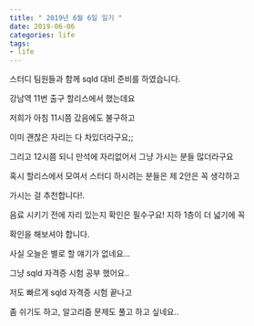 ```yaml
---
title: " 2019년 6월 6일 일기 " 
date: 2019-06-06
categories: life 
tags:
- life 
--- 
```


스터디 팀원들과 함께 sqld 대비 준비를 하였습니다.

강남역 11번 출구 할리스에서 했는데요

저희가 아침 11시쯤 갔음에도 불구하고

이미 괜찮은 자리는 다 차있더라구요;;

그리고 12시쯤 되니 만석에 자리없어서 그냥 가시는 분들 많더라구요

혹시 할리스에서 모여서 스터디 하시려는 분들은 제 2안은 꼭 생각하고 

가시는 걸 추천합니다!.

음료 시키기 전에 자리 있는지 확인은 필수구요! 지하 1층이 더 넓기에 꼭 

확인을 해보셔야 합니다.

사실 오늘은 별로 할 얘기가 없네요...

그냥 sqld 자격증 시험 공부 했어요..

저도 빠르게 sqld 자격증 시험 끝나고 

좀 쉬기도 하고, 알고리즘 문제도 풀고 하고 싶네요..


